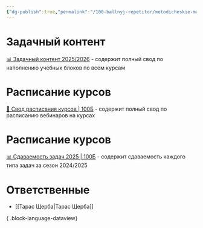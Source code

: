 ```yaml
---
{"dg-publish":true,"permalink":"/100-ballnyj-repetitor/metodicheskie-materialy/obshhie-materialy/obshhie-materialy/","tags":["#методические_материалы","#общее"]}
---
```


# Задачный контент
[📊 Задачный контент 2025/2026](https://docs.google.com/spreadsheets/d/1IYGTq5xF6sz63SvitXVIo6HDsijisTIvP-eGzXZ7kXI/edit#gid=0) - содержит полный свод по наполнению учебных блоков по всем курсам

# Расписание курсов
[📅 Свод расписания курсов | 100Б](https://docs.google.com/spreadsheets/d/1KDaJPj3MZrJSwy1BiaNut8MbFhdoWc9aVuh9XGMOX-M/edit#gid=627458502)  - содержит полный свод по расписанию вебинаров на курсах

# Расписание курсов
[📊 Сдаваемость задач 2025 | 100Б](https://docs.google.com/spreadsheets/d/1r_Pdrbli9S3r5arROEybbEq4oSg7o_mh612JuWBULn0/edit?gid=0#gid=0)  - содержит сдаваемость каждого типа задач за сезон 2024/2025

# Ответственные
- [[Тарас Щерба\|Тарас Щерба]]

{ .block-language-dataview}


